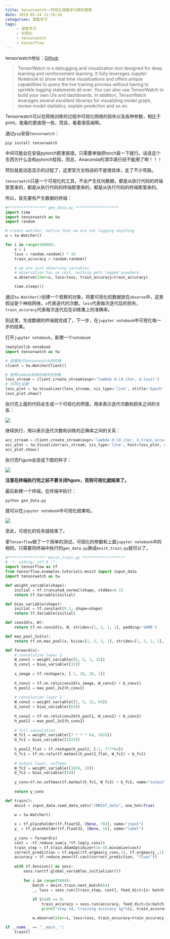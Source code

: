 ```yaml
---
title: tensorwatch——可视化深度学习库的使用
date: 2019-05-24 11:19:16
categories: 深度学习
tags:
     - 深度学习
     - 可视化
     - tensorwatch
     - tensorflow
---
```


tensorwatch地址：[Github](https://github.com/microsoft/tensorwatch)

<!-- more -->

> TensorWatch is a debugging and visualization tool designed for deep learning and reinforcement learning. It fully leverages Jupyter Notebook to show real time visualizations and offers unique capabilities to query the live training process without having to sprinkle logging statements all over. You can also use TensorWatch to build your own UIs and dashboards. In addition, TensorWatch leverages several excellent libraries for visualizing model graph, review model statistics, explain prediction and so on.

Tensorwatch可以在网络训练的过程中可视化网络的损失以及各种参数，相比于print，能看的更直观一些，而且，看着很高端啊。

通过`pip`安装`tensorwatch`：

```
pip install tensorwatch
```

中间可能会在安装pytorch那里报错，只需要单独把torch装一下就行。话说这个东西为什么会和pytorch挂钩，而且，Anaconda的清华源已经不能用了啊！！！

然后就是动态显示的过程了，这里官方文档说的不是很具体，走了不少弯路。

`tensorwatch`只是一个可视化的工具，不会产生任何数据，都是从执行代码的终端那里来的，都是从执行代码的终端那里来的，都是从执行代码的终端那里来的。

所以，首先要有产生数据的终端：

```python
#***************** gen_data.py *******************
import time
import tensorwatch as tw
import random

# create watcher, notice that we are not logging anything
w = tw.Watcher()

for i in range(10000):
    x = i
    loss = random.random() * 10
    train_accuracy = random.random()

    # we are just observing variables
    # observation has no cost, nothing gets logged anywhere
    w.observe(iter=x, loss=loss, train_accuracy=train_accuracy)

    time.sleep(1)
```

通过`tw.Watcher()`创建一个观察的对象，将要可视化的数据放在`observe`中，这里假设是个神经网络，`x`代表迭代的次数，`loss`代表每次迭代后的损失，`train_accuracy`代表每次迭代后在训练集上的准确率。

到这里，生成数据的终端就完成了，下一步，在`jupyter notebook`中可视化每一步的结果。

打开`jupyter notebook`，新建一个`notebook`

```python
%matplotlib notebook
import tensorwatch as tw
```

```python
# 连接执行tensorwatch的终端
client = tw.WatcherClient()
```

```python
# 使用lambda获取终端中的参数
loss_stream = client.create_stream(expr='lambda d:(d.iter, d.loss)')
# 可视化设置
loss_plot = tw.Visualizer(loss_stream, vis_type='line', xtitle='Epoch', ytitle='Train Loss')
loss_plot.show()
```

执行完上面的代码会生成一个可视化的界面，用来表示迭代次数和损失之间的关系：

![](tensorwatch——可视化深度学习库的使用/loss_stream.png)

继续执行，用以表示迭代次数和训练的正确率之间的关系：

```python
acc_stream = client.create_stream(expr='lambda d:(d.iter, d.train_accuracy)')
acc_plot = tw.Visualizer(acc_stream, vis_type='line', host=loss_plot, xtitle='Epoch', ytitle='Train Accuracy', yrange=(0,))
acc_plot.show()
```

执行完Figure会变成下图的样子：

![](tensorwatch——可视化深度学习库的使用/acc_stream.png)

**注意在终端执行完之前不要关闭figure，否则可视化就结束了。**

最后新建一个终端，在终端中执行：

```
python gen_data.py
```

就可以在`jupyter notebook`中可视化结果啦。

![](tensorwatch——可视化深度学习库的使用/start.gif)

至此，可视化的任务就结束了。

拿`Tensorflow`做了一个简单的测试，可视化的参数和上面`jupyter notebook`中的相同，只需要将终端中执行的`gen_data.py`换成`mnist_train.py`就可以了。

```python
#***************** mnist_train.py *******************
# -*- coding: utf-8 -*-
import tensorflow as tf
from tensorflow.examples.tutorials.mnist import input_data
import tensorwatch as tw

def weight_variable(shape):
    initial = tf.truncated_normal(shape, stddev=0.1)
    return tf.Variable(initial)

def bias_variable(shape):
    initial = tf.constant(0.1, shape=shape)
    return tf.Variable(initial)

def conv2d(x, W):
    return tf.nn.conv2d(x, W, strides=[1, 1, 1, 1], padding='SAME')

def max_pool_2x2(x):
    return tf.nn.max_pool(x, ksize=[1, 2, 2, 1], strides=[1, 2, 2, 1], padding='SAME')

def forward(x):
    # convolution layer 1
    W_conv1 = weight_variable([5, 5, 1, 32])
    b_conv1 = bias_variable([32])
    
    x_image = tf.reshape(x, [-1, 28, 28, 1])
    
    h_conv1 = tf.nn.relu(conv2d(x_image, W_conv1) + b_conv1)
    h_pool1 = max_pool_2x2(h_conv1)
    
    # convolution layer 2
    W_conv2 = weight_variable([5, 5, 32, 64])
    b_conv2 = bias_variable([64])
    
    h_conv2 = tf.nn.relu(conv2d(h_pool1, W_conv2) + b_conv2)
    h_pool2 = max_pool_2x2(h_conv2)
    
    # full convolution
    W_fc1 = weight_variable([7 * 7 * 64, 1024])
    b_fc1 = bias_variable([1024])
    
    h_pool2_flat = tf.reshape(h_pool2, [-1, 7*7*64])
    h_fc1 = tf.nn.relu(tf.matmul(h_pool2_flat, W_fc1) + b_fc1)
    
    # output layer, softmax
    W_fc2 = weight_variable([1024, 10])
    b_fc2 = bias_variable([10])
    
    y_conv=tf.nn.softmax(tf.matmul(h_fc1, W_fc2) + b_fc2, name="output")
    
    return y_conv

def train():
    mnist = input_data.read_data_sets("/MNIST_data", one_hot=True)
    
    w = tw.Watcher()

    x = tf.placeholder(tf.float32, [None, 784], name="input")
    y_ = tf.placeholder(tf.float32, [None, 10], name="label")
    
    y_conv = forward(x)
    cost = -tf.reduce_sum(y_*tf.log(y_conv))
    train_step = tf.train.AdamOptimizer(1e-4).minimize(cost)
    correct_prediction = tf.equal(tf.argmax(y_conv,1), tf.argmax(y_,1))
    accuracy = tf.reduce_mean(tf.cast(correct_prediction, "float"))
    
    with tf.Session() as sess:
        sess.run(tf.global_variables_initializer())
        
        for i in range(5000):
            batch = mnist.train.next_batch(64)
            _, loss = sess.run([train_step, cost], feed_dict={x: batch[0], y_: batch[1]})
            
            if i%100 == 0:
                train_accuracy = sess.run(accuracy, feed_dict={x:batch[0], y_: batch[1]})
                print("step %d, training accuracy %g"%(i, train_accuracy))

            w.observe(iter=i, loss=loss, train_accuracy=train_accuracy)

if __name__ == "__main__":
	train()
```

